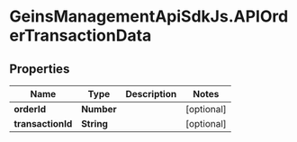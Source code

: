 # GeinsManagementApiSdkJs.APIOrderTransactionData

## Properties

Name | Type | Description | Notes
------------ | ------------- | ------------- | -------------
**orderId** | **Number** |  | [optional] 
**transactionId** | **String** |  | [optional] 


